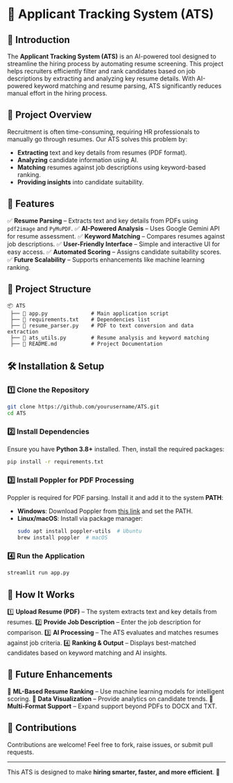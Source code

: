 # 📌 Applicant Tracking System (ATS)

## 📝 Introduction
The **Applicant Tracking System (ATS)** is an AI-powered tool designed to streamline the hiring process by automating resume screening. This project helps recruiters efficiently filter and rank candidates based on job descriptions by extracting and analyzing key resume details. With AI-powered keyword matching and resume parsing, ATS significantly reduces manual effort in the hiring process.

## 🚀 Project Overview
Recruitment is often time-consuming, requiring HR professionals to manually go through resumes. Our ATS solves this problem by:
- **Extracting** text and key details from resumes (PDF format).
- **Analyzing** candidate information using AI.
- **Matching** resumes against job descriptions using keyword-based ranking.
- **Providing insights** into candidate suitability.

## 🔹 Features
✅ **Resume Parsing** – Extracts text and key details from PDFs using `pdf2image` and `PyMuPDF`.
✅ **AI-Powered Analysis** – Uses Google Gemini API for resume assessment.
✅ **Keyword Matching** – Compares resumes against job descriptions.
✅ **User-Friendly Interface** – Simple and interactive UI for easy access.
✅ **Automated Scoring** – Assigns candidate suitability scores.
✅ **Future Scalability** – Supports enhancements like machine learning ranking.

## 📂 Project Structure
```
📦 ATS
 ├── 📜 app.py              # Main application script
 ├── 📜 requirements.txt    # Dependencies list
 ├── 📜 resume_parser.py    # PDF to text conversion and data extraction
 ├── 📜 ats_utils.py        # Resume analysis and keyword matching
 ├── 📜 README.md           # Project Documentation
```

## 🛠️ Installation & Setup
### 1️⃣ Clone the Repository
```bash
git clone https://github.com/yourusername/ATS.git
cd ATS
```
### 2️⃣ Install Dependencies
Ensure you have **Python 3.8+** installed. Then, install the required packages:
```bash
pip install -r requirements.txt
```
### 3️⃣ Install Poppler for PDF Processing
Poppler is required for PDF parsing. Install it and add it to the system **PATH**:
- **Windows**: Download Poppler from [this link](https://github.com/oschwartz10612/poppler-windows/releases) and set the PATH.
- **Linux/macOS**: Install via package manager:
  ```bash
  sudo apt install poppler-utils  # Ubuntu
  brew install poppler  # macOS
  ```

### 4️⃣ Run the Application
```bash
streamlit run app.py
```

## 📌 How It Works
1️⃣ **Upload Resume (PDF)** – The system extracts text and key details from resumes.
2️⃣ **Provide Job Description** – Enter the job description for comparison.
3️⃣ **AI Processing** – The ATS evaluates and matches resumes against job criteria.
4️⃣ **Ranking & Output** – Displays best-matched candidates based on keyword matching and AI insights.

## 🔮 Future Enhancements
🔹 **ML-Based Resume Ranking** – Use machine learning models for intelligent scoring.
🔹 **Data Visualization** – Provide analytics on candidate trends.
🔹 **Multi-Format Support** – Expand support beyond PDFs to DOCX and TXT.

## 🤝 Contributions
Contributions are welcome! Feel free to fork, raise issues, or submit pull requests.

---

This ATS is designed to make **hiring smarter, faster, and more efficient**. 🚀

